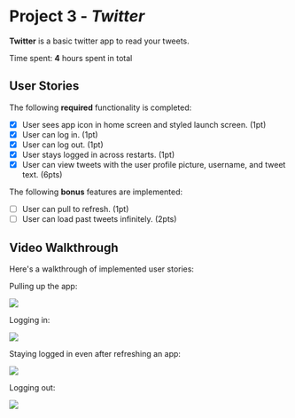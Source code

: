 # Project 3 - *Twitter*

**Twitter** is a basic twitter app to read your tweets.

Time spent: **4** hours spent in total

## User Stories

The following **required** functionality is completed:

- [x] User sees app icon in home screen and styled launch screen. (1pt)
- [x] User can log in. (1pt)
- [x] User can log out. (1pt)
- [x] User stays logged in across restarts. (1pt)
- [x] User can view tweets with the user profile picture, username, and tweet text. (6pts)

The following **bonus** features are implemented:

- [ ] User can pull to refresh. (1pt)
- [ ] User can load past tweets infinitely. (2pts)

## Video Walkthrough

Here's a walkthrough of implemented user stories:

Pulling up the app:

![](https://i.imgur.com/DXJCihD.gif)

Logging in:

![](https://i.imgur.com/xuy2kDP.gif)

Staying logged in even after refreshing an app:

![](https://i.imgur.com/pbz7f33.gif)

Logging out:

![](https://i.imgur.com/grMic1w.gif)

